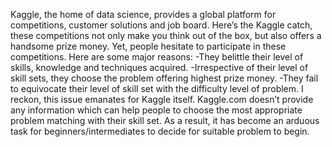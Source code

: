 Kaggle, the home of data science, provides a global platform for competitions, customer solutions and job board. Here’s the Kaggle catch, these competitions not only make you think out of the box, but also offers a handsome prize money.
Yet, people hesitate to participate in these competitions. Here are some major reasons:
-They belittle their level of skills, knowledge and techniques acquired.
-Irrespective of their level of skill sets, they choose the problem offering highest prize money.
-They fail to equivocate their level of skill set with the difficulty level of problem.
I reckon, this issue emanates for Kaggle itself. Kaggle.com doesn’t provide any information which can help people to choose the most appropriate problem matching with their skill set. As a result, it has become an arduous task for beginners/intermediates to decide for suitable problem to begin.

